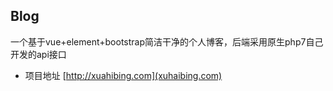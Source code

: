 ## Blog

一个基于vue+element+bootstrap简洁干净的个人博客，后端采用原生php7自己开发的api接口

- 项目地址
  [http://xuahibing.com](xuhaibing.com)
